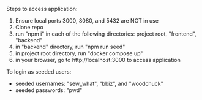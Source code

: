 Steps to access application:
1. Ensure local ports 3000, 8080, and 5432 are NOT in use
2. Clone repo
3. run "npm i" in each of the following directories: project root, "frontend", "backend"
4. in "backend" directory, run "npm run seed"
5. in project root directory, run "docker compose up"
6. in your browser, go to http://localhost:3000 to access application

To login as seeded users:
- seeded usernames: "sew_what", "bbiz", and "woodchuck"
- seeded passwords: "pwd"
